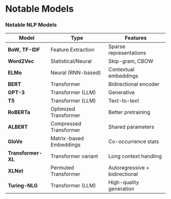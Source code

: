# Notable Models

### **Notable NLP Models**

| Model              | Type                    | Features                       |
| ------------------ | ----------------------- | ------------------------------ |
| **BoW, TF-IDF**    | Feature Extraction      | Sparse representations         |
| **Word2Vec**       | Statistical/Neural      | Skip-gram, CBOW                |
| **ELMo**           | Neural (RNN-based)      | Contextual embeddings          |
| **BERT**           | Transformer             | Bidirectional encoder          |
| **GPT-3**          | Transformer (LLM)       | Generative                     |
| **T5**             | Transformer (LLM)       | Text-to-text                   |
| **RoBERTa**        | Optimized Transformer   | Better pretraining             |
| **ALBERT**         | Compressed Transformer  | Shared parameters              |
| **GloVe**          | Matrix-based Embeddings | Co-occurrence stats            |
| **Transformer-XL** | Transformer variant     | Long context handling          |
| **XLNet**          | Permuted Transformer    | Autoregressive + bidirectional |
| **Turing-NLG**     | Transformer (LLM)       | High-quality generation        |
